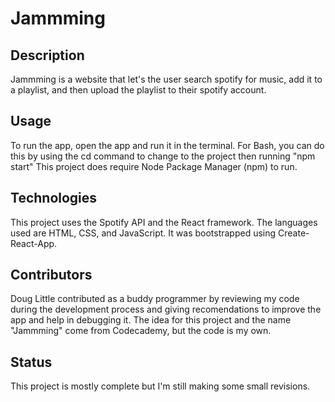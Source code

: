 # Jammming

## Description

Jammming is a website that let's the user search spotify for music, add it to a playlist, and then upload the playlist to their spotify account. 

## Usage

To run the app, open the app and run it in the terminal. For Bash, you can do this by using the cd command to change to the project then running "npm start"
This project does require Node Package Manager (npm) to run.

## Technologies
This project uses the Spotify API and the React framework. The languages used are HTML, CSS, and JavaScript. It was bootstrapped using Create-React-App.

## Contributors
Doug Little contributed as a buddy programmer by reviewing my code during the development process and giving recomendations to improve the app and help in debugging it.
The idea for this project and the name "Jammming" come from Codecademy, but the code is my own. 

## Status
This project is mostly complete but I'm still making some small revisions.
